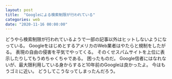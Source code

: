 ```yaml
---
layout: post
title:  "Googleによる検索制限が行われている"
categories: web
date: "2020-11-16 00:00:00"
---
```


どうやら検索制限が行われているようで一部の記事以外はヒットしないようになっている。
GoogleをはじめとするアメリカのWeb業者はやたらと規制をしたがる。
表現の自由の侵害を平気でやってくる。
そのくせスパムサイトを上位に表示したりしてもうめちゃくちゃである。
困ったものだ。
Google信者にはなれないが、最大限利用している身からすると10年前のGoogleは良かったよ。
今はもうゴミに近い。
どうしてこうなってしまったんだろう。
